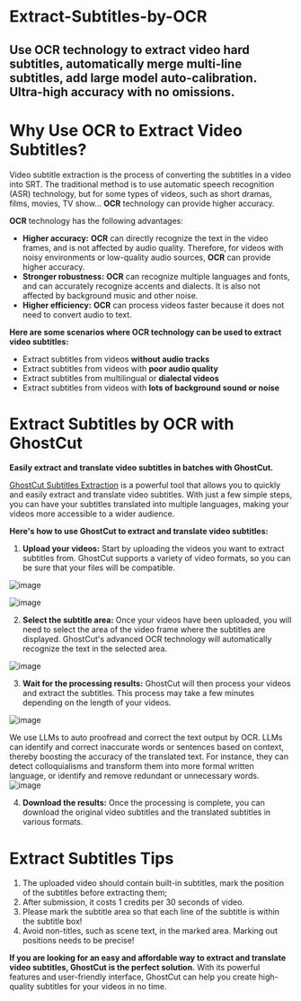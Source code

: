 # Extract-Subtitles-by-OCR
Use OCR technology to extract video hard subtitles, automatically merge multi-line subtitles, add large model auto-calibration. Ultra-high accuracy with no omissions.
----

# Why Use OCR to Extract Video Subtitles?

Video subtitle extraction is the process of converting the subtitles in a video into SRT. The traditional method is to use automatic speech recognition (ASR) technology, but for some types of videos, such as short dramas, films, movies, TV show...  **OCR** technology can provide higher accuracy.

**OCR** technology has the following advantages:

- **Higher accuracy:** **OCR** can directly recognize the text in the video frames, and is not affected by audio quality. Therefore, for videos with noisy environments or low-quality audio sources, **OCR** can provide higher accuracy.
- **Stronger robustness:** **OCR** can recognize multiple languages and fonts, and can accurately recognize accents and dialects. It is also not affected by background music and other noise.
- **Higher efficiency:** **OCR** can process videos faster because it does not need to convert audio to text.

**Here are some scenarios where OCR technology can be used to extract video subtitles:**

- Extract subtitles from videos **without audio tracks**
- Extract subtitles from videos with **poor audio quality**
- Extract subtitles from multilingual or **dialectal videos**
- Extract subtitles from videos with **lots of background sound or noise**

# **Extract Subtitles by OCR with GhostCut**

**Easily extract and translate video subtitles in batches with GhostCut.**

[GhostCut Subtitles Extraction](https://jollytoday.com/subtitle_extraction/submit/) is a powerful tool that allows you to quickly and easily extract and translate video subtitles. With just a few simple steps, you can have your subtitles translated into multiple languages, making your videos more accessible to a wider audience.

**Here's how to use GhostCut to extract and translate video subtitles:**

1. **Upload your videos:** Start by uploading the videos you want to extract subtitles from. GhostCut supports a variety of video formats, so you can be sure that your files will be compatible.
    
![image](https://github.com/JollyToday/Extract-Subtitles-by-OCR/assets/128401459/49149c58-e77f-44e1-a1a6-7f591b642390)
    
![image](https://github.com/JollyToday/Extract-Subtitles-by-OCR/assets/128401459/7d43567a-9b8f-4cfb-925f-17377f6ad2b5)


2. **Select the subtitle area:** Once your videos have been uploaded, you will need to select the area of the video frame where the subtitles are displayed. GhostCut's advanced OCR technology will automatically recognize the text in the selected area.

![image](https://github.com/JollyToday/Extract-Subtitles-by-OCR/assets/128401459/8442c296-2cfe-44b2-8d7e-02119cdceff6)


3. **Wait for the processing results:** GhostCut will then process your videos and extract the subtitles. This process may take a few minutes depending on the length of your videos.

![image](https://github.com/JollyToday/Extract-Subtitles-by-OCR/assets/128401459/102fee53-edd4-4259-a0a1-4a9eb6a3bc1d)

We use LLMs to auto proofread and correct the text output by OCR. LLMs can identify and correct inaccurate words or sentences based on context, thereby boosting the accuracy of the translated text. For instance, they can detect colloquialisms and transform them into more formal written language, or identify and remove redundant or unnecessary words.
![image](https://github.com/JollyToday/Extract-Subtitles-by-OCR/assets/128401459/272d6c45-1638-4114-a2dd-ef79e67d2828)


4. **Download the results:** Once the processing is complete, you can download the original video subtitles and the translated subtitles in various formats.

# **Extract Subtitles** Tips

1. The uploaded video should contain built-in subtitles, mark the position of the subtitles before extracting them;
2. After submission, it costs 1 credits per 30 seconds of video.
3. Please mark the subtitle area so that each line of the subtitle is within the subtitle box!
4. Avoid non-titles, such as scene text, in the marked area. Marking out positions needs to be precise!

**If you are looking for an easy and affordable way to extract and translate video subtitles, GhostCut is the perfect solution.** With its powerful features and user-friendly interface, GhostCut can help you create high-quality subtitles for your videos in no time.
